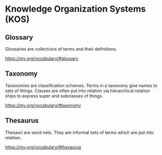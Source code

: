 # Knowledge Organization Systems (KOS)

## Glossary
<!--{
  "uri": "https://my.org/vocabulary/#glossary",
  "aliases": "Vocabulary"
}-->
Glossaries are collections of terms and their definitions.

https://my.org/vocabulary/#glossary

## Taxonomy
<!--{
  "uri": "https://my.org/vocabulary/#taxonomy"
}-->
Taxonomies are classification schemes. Terms in a taxonomy give names to sets of things. Classes are often put into relation via hierarchical relation ships to express super and subclasses of things.

https://my.org/vocabulary/#taxonomy

## Thesaurus
<!--{
  "uri": "https://my.org/vocabulary/#thesaurus"
}-->
Thesauri are word nets. They are informal sets of terms which are put into relation.

https://my.org/vocabulary/#thesaurus
